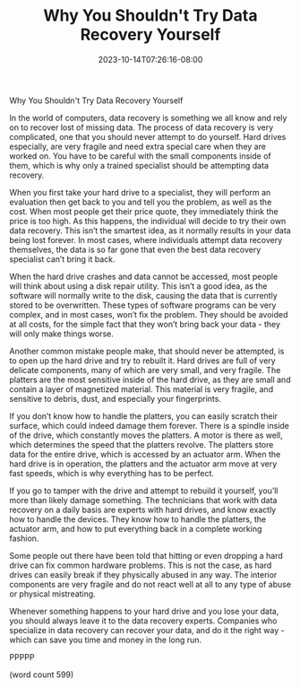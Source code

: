 ﻿---
title: "Why You Shouldn't Try Data Recovery Yourself"
date: 2023-10-14T07:26:16-08:00
description: "Data Recovery Tips for Web Success"
featured_image: "/images/Data Recovery.jpg"
tags: ["Data Recovery"]
---

Why You Shouldn't Try Data Recovery Yourself

In the world of computers, data recovery is something we all know and rely on to recover lost of missing data.  The process of data recovery is very complicated, one that you should never attempt to do yourself.  Hard drives especially, are very fragile and need extra special care when they are worked on.  You have to be careful with the small components inside of them, which is why only a trained specialist should be attempting data recovery.

When you first take your hard drive to a specialist, they will perform an evaluation then get back to you and tell you the problem, as well as the cost.  When most people get their price quote, they immediately think the price is too high.  As this happens, the individual will decide to try their own data recovery.  This isn’t the smartest idea, as it normally results in your data being lost forever.   In most cases, where individuals attempt data recovery themselves, the data is so far gone that even the best data recovery specialist can’t bring it back.

When the hard drive crashes and data cannot be accessed, most people will think about using a disk repair utility.  This isn’t a good idea, as the software will normally write to the disk, causing the data that is currently stored to be overwritten.  These types of software programs can be very complex, and in most cases, won’t fix the problem.  They should be avoided at all costs, for the simple fact that they won’t bring back your data - they will only make things worse.

Another common mistake people make, that should never be attempted, is to open up the hard drive and try to rebuilt it.  Hard drives are full of very delicate components, many of which are very small, and very fragile.  The platters are the most sensitive inside of the hard drive, as they are small and contain a layer of magnetized material.  This material is very fragile, and sensitive to debris, dust, and especially your fingerprints.

If you don’t know how to handle the platters, you can easily scratch their surface, which could indeed damage them forever.  There is a spindle inside of the drive, which constantly moves the platters.  A motor is there as well, which determines the speed that the platters revolve.  The platters store data for the entire drive, which is accessed by an actuator arm.  When the hard drive is in operation, the platters and the actuator arm move at very fast speeds, which is why everything has to be perfect.

If you go to tamper with the drive and attempt to rebuild it yourself, you’ll more than likely damage something.  The technicians that work with data recovery on a daily basis are experts with hard drives, and know exactly how to handle the devices.  They know how to handle the platters, the actuator arm, and how to put everything back in a complete working fashion.

Some people out there have been told that hitting or even dropping a hard drive can fix common hardware problems.  This is not the case, as hard drives can easily break if they physically abused in any way.  The interior components are very fragile and do not react well at all to any type of abuse or physical mistreating.

Whenever something happens to your hard drive and you lose your data, you should always leave it to the data recovery experts.  Companies who specialize in data recovery can recover your data, and do it the right way - which can save you time and money in the long run.

PPPPP

(word count 599)
